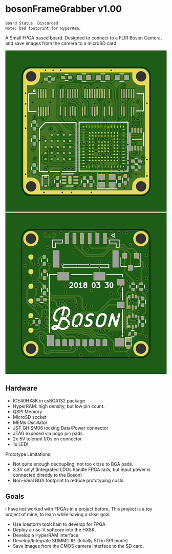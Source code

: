 # bosonFrameGrabber v1.00

	Board Status: Discarded
	Note: bad footprint for HyperRam.

A Small FPGA based board. Designed to connect to a FLIR Boson Camera, and save images from the camera to a microSD card.

![alt-text](output/renders/bosonFrameGrabber-Front.png "bosonFrameGrabber Front")
![alt-text](output/renders/bosonFrameGrabber-Back.png "bosonFrameGrabber Back")

## Hardware

* ICE40HX8K in csBGA132 package
* HyperRAM: high density, but low pin count.
* QSPI Memory
* MicroSD socket
* MEMs Oscillator
* JST GH SM06 locking Data/Power connector
* JTAG exposed via pogo pin pads.
* 2x 5V tolerant I/Os on connector
* 1x LED!

Prototype Limitations:
* Not quite enough decoupling, not too close to BGA pads.
* 3.3V only! (Integrated LDOs handle FPGA rails, but input power is connected directly to the Boson)
* Non-ideal BGA footprint to reduce prototyping costs.

## Goals

I have not worked with FPGAs in a project before, This project is a toy project of mine, to learn while having a clear goal. 

* Use Icestorm toolchain to develop for FPGA
* Deploy a risc-V softcore into the HX8K.
* Develop a HyperRAM interface.
* Develop/Integrate SDMMC IP. (Intially SD in SPI mode)
* Save Images from the CMOS camera interface to the SD card.